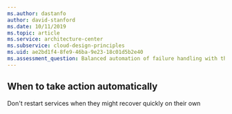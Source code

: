 ```yaml
---
ms.author: dastanfo
author: david-stanford
ms.date: 10/11/2019
ms.topic: article
ms.service: architecture-center
ms.subservice: cloud-design-principles
ms.uid: ae2bd1f4-8fe9-46ba-9e23-18c01d5b2e40
ms.assessment_question: Balanced automation of failure handling with the ability to respond to transient failures
---
```

## When to take action automatically

Don't restart services when they might recover quickly on their own
